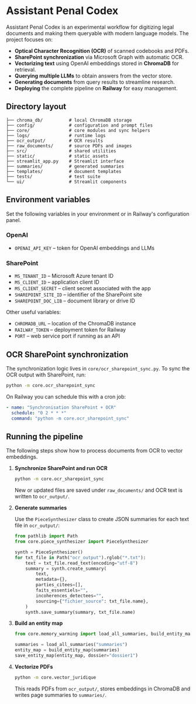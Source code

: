 # Assistant Penal Codex

Assistant Penal Codex is an experimental workflow for digitizing legal documents and making them queryable with modern language models. The project focuses on:

- **Optical Character Recognition (OCR)** of scanned codebooks and PDFs.
- **SharePoint synchronization** via Microsoft Graph with automatic OCR.
- **Vectorizing text** using OpenAI embeddings stored in **ChromaDB** for retrieval.
- **Querying multiple LLMs** to obtain answers from the vector store.
- **Generating documents** from query results to streamline research.
- **Deploying** the complete pipeline on **Railway** for easy management.

## Directory layout

```
├── chroma_db/          # local ChromaDB storage
├── config/             # configuration and prompt files
├── core/               # core modules and sync helpers
├── logs/               # runtime logs
├── ocr_output/         # OCR results
├── raw_documents/      # source PDFs and images
├── src/                # shared utilities
├── static/             # static assets
├── streamlit_app.py    # Streamlit interface
├── summaries/          # generated summaries
├── templates/          # document templates
├── tests/              # test suite
└── ui/                 # Streamlit components
```

## Environment variables

Set the following variables in your environment or in Railway's configuration panel.

### OpenAI

- `OPENAI_API_KEY` – token for OpenAI embeddings and LLMs

### SharePoint

- `MS_TENANT_ID` – Microsoft Azure tenant ID
- `MS_CLIENT_ID` – application client ID
- `MS_CLIENT_SECRET` – client secret associated with the app
- `SHAREPOINT_SITE_ID` – identifier of the SharePoint site
- `SHAREPOINT_DOC_LIB` – document library or drive ID

Other useful variables:

- `CHROMADB_URL` – location of the ChromaDB instance
- `RAILWAY_TOKEN` – deployment token for Railway
- `PORT` – web service port if running as an API


## OCR SharePoint synchronization

The synchronization logic lives in ``core/ocr_sharepoint_sync.py``. To sync the
OCR output with SharePoint, run:

```bash
python -m core.ocr_sharepoint_sync
```

On Railway you can schedule this with a cron job:

```yaml
- name: "Synchronisation SharePoint + OCR"
  schedule: "0 2 * * *"
  command: "python -m core.ocr_sharepoint_sync"
```

## Running the pipeline

The following steps show how to process documents from OCR to vector embeddings.

1. **Synchronize SharePoint and run OCR**

   ```bash
   python -m core.ocr_sharepoint_sync
   ```

   New or updated files are saved under `raw_documents/` and OCR text is written
   to `ocr_output/`.

2. **Generate summaries**

   Use the `PieceSynthesizer` class to create JSON summaries for each text file
   in `ocr_output/`:

   ```python
   from pathlib import Path
   from core.piece_synthesizer import PieceSynthesizer

   synth = PieceSynthesizer()
   for txt_file in Path("ocr_output").rglob("*.txt"):
       text = txt_file.read_text(encoding="utf-8")
       summary = synth.create_summary(
           text,
           metadata={},
           parties_citees=[],
           faits_essentiels="",
           incoherences_detectees="",
           sourcing={"fichier_source": txt_file.name},
       )
       synth.save_summary(summary, txt_file.name)
   ```

3. **Build an entity map**

   ```python
   from core.memory_warming import load_all_summaries, build_entity_map, save_entity_map

   summaries = load_all_summaries("summaries")
   entity_map = build_entity_map(summaries)
   save_entity_map(entity_map, dossier="dossier1")
   ```

4. **Vectorize PDFs**

   ```bash
   python -m core.vector_juridique
   ```

   This reads PDFs from `ocr_output/`, stores embeddings in ChromaDB and writes
   page summaries to `summaries/`.

